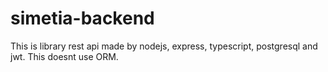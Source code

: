# simetia-backend
This is library rest api made by nodejs, express, typescript, postgresql and jwt.
This doesnt use ORM.

